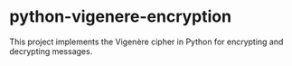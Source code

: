 # python-vigenere-encryption
This project implements the Vigenère cipher in Python for encrypting and decrypting messages.
